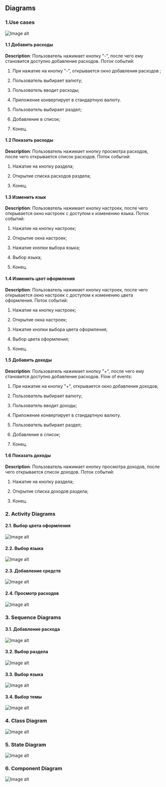## Diagrams
### 1.Use cases
![Image alt](https://github.com/Andrey-Zelinskiy/Money_Helper/blob/master/diagrams/Use%20Cases/%D0%91%D0%B5%D0%B7%D1%8B%D0%BC%D1%8F%D0%BD%D0%BD%D1%8B%D0%B9.png)

#### 1.1 Добавить расходы

**Description**: Пользователь нажимает кнопку "-", после чего ему становится доступно добавление расходов. 
Поток событий:

1. При нажатие на кнопку "-", открывается окно добавления расходов ;

2. Пользователь выбирает валюту;

2. Пользователь вводит расходы;

3. Приложение конвертирует в стандартную валюту.

4. Пользователь выбирает раздел;

5. Добавление в список;

6. Конец.



#### 1.2 Показать расходы 

**Description**: Пользователь нажимает кнопку просмотра расходов,  после чего открывается список расходов.
Поток событий:

1. Нажатие на кнопку раздела;

2.  Открытие списка расходов раздела;

3. Конец.



#### 1.3 Изменить язык

**Description**: Пользователь нажимает кнопку настроек,  после чего открывается окно настроек с доступом к изменению языка.
Поток событий:

1. Нажатие на кнопку настроек;

2. Открытие окна настроек;

3. Нажатие кнопки выбора языка;

4. Выбор языка;

5. Конец.

#### 1.4 Изменить цвет оформления 

**Description**: Пользователь нажимает кнопку настроек,  после чего открывается окно настроек с доступом к изменению цвета оформления.
Поток событий:

1. Нажатие на кнопку настроек;

2. Открытие окна настроек;

3. Нажатие кнопки выбора цвета оформления;

4. Выбор цвета оформления;

5. Конец.


#### 1.5 Добавить доходы 

**Description**: Пользователь нажимает кнопку "+", после чего ему становится доступно добавление расходов. 
Flow of events:

1. При нажатие на кнопку "+", открывается окно добавления доходов;

2. Пользователь выбирает валюту;

2. Пользователь вводит доходы;

3. Приложение конвертирует в стандартную валюту.

4. Пользователь выбирает раздел;

5. Добавление в список;

6. Конец.

#### 1.6 Показать доходы

**Description**: Пользователь нажимает кнопку просмотра доходов,  после чего открывается список доходов.
Поток событий:

1. Нажатие на кнопку раздела;

2. Открытие списка доходов раздела;

3. Конец.

### 2. Activity Diagrams
#### 2.1. Выбор цвета оформления
![Image alt](https://github.com/Andrey-Zelinskiy/Money_Helper/blob/master/diagrams/Activity/%D0%92%D1%8B%D0%B1%D0%BE%D1%80%20%D1%86%D0%B2%D0%B5%D1%82%D0%B0%20%D0%BE%D1%84%D0%BE%D1%80%D0%BC%D0%BB%D0%B5%D0%BD%D0%B8%D1%8F.png)
#### 2.2. Выбор языка
![Image alt](https://github.com/Andrey-Zelinskiy/Money_Helper/blob/master/diagrams/Activity/%D0%92%D1%8B%D0%B1%D0%BE%D1%80%20%D1%8F%D0%B7%D1%8B%D0%BA%D0%B0.png)

#### 2.3. Добавление средств
![Image alt](https://github.com/Andrey-Zelinskiy/Money_Helper/blob/master/diagrams/Activity/%D0%94%D0%BE%D0%B1%D0%B0%D0%B2%D0%BB%D0%B5%D0%BD%D0%B8%D0%B5%20%D1%81%D1%80%D0%B5%D0%B4%D1%81%D1%82%D0%B2.png)

#### 2.4. Просмотр расходов
![Image alt](https://github.com/Andrey-Zelinskiy/Money_Helper/blob/master/diagrams/Activity/%D0%9F%D1%80%D0%BE%D1%81%D0%BC%D0%BE%D1%82%D1%80_%D1%80%D0%B0%D1%81%D1%85%D0%BE%D0%B4%D0%BE%D0%B2.png)

### 3. Sequence Diagrams
#### 3.1. Добавление расхода
![Image alt](https://github.com/Andrey-Zelinskiy/Money_Helper/blob/master/diagrams/Sequence/Sequence1.png)

#### 3.2. Выбор раздела
![Image alt](https://github.com/Andrey-Zelinskiy/Money_Helper/blob/master/diagrams/Sequence/Sequence2.png)

#### 3.3. Выбор языка
![Image alt](https://github.com/Andrey-Zelinskiy/Money_Helper/blob/master/diagrams/Sequence/Sequence3.png)

#### 3.4. Выбор темы
![Image alt](https://github.com/Andrey-Zelinskiy/Money_Helper/blob/master/diagrams/Sequence/Sequence4.png)

### 4. Class Diagram
![Image alt](https://github.com/Andrey-Zelinskiy/Money_Helper/blob/master/diagrams/Class/ClassDiagram.png)

### 5. State Diagram
![Image alt](https://github.com/Andrey-Zelinskiy/Money_Helper/blob/master/diagrams/State/SostDiagram.png)

### 6. Component Diagram
![Image alt](https://github.com/Andrey-Zelinskiy/Money_Helper/blob/master/diagrams/Component/StructDiagram.png)
